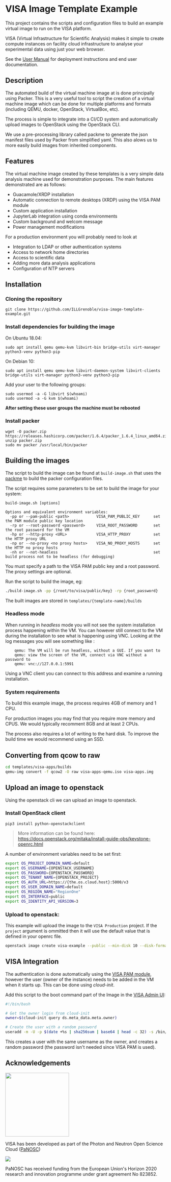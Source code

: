# VISA Image Template Example

This project contains the scripts and configuration files to build an example virtual image to run on the VISA platform.

VISA (Virtual Infrastructure for Scientific Analysis) makes it simple to create compute instances on facility cloud infrastructure to analyse your experimental data using just your web browser.

See the [User Manual](https://visa.readthedocs.io/en/latest/) for deployment instructions and end user documentation.

## Description

The automated build of the virtual machine image at is done principally using Packer. This is a very useful tool to script the creation of a virtual machine image which can be done for multiple platforms and formats (including QEMU, docker, OpenStack, VirtualBox, etc).

The process is simple to integrate into a CI/CD system and automatically upload images to OpenStack using the OpenStack CLI.

We use a pre-processing library called packme to generate the json manifest files used by Packer from simplified yaml. This also alows us to more easily build images from inherited components.

## Features

The virtual machine image created by these templates is a very simple data analysis machine used for demonstration purposes. The main features  demonstrated are as follows:

- Guacamole/XRDP installation
- Automatic connection to remote desktops (XRDP) using the VISA PAM module
- Custom application installation
- JupyterLab integration using conda environments
- Custom background and welcom message
- Power management modifications

For a production environment you will probably need to look at
- Integration to LDAP or other authentication systems
- Access to network home directories
- Access to scientific data
- Adding more data analysis applications 
- Configuration of NTP servers

## Installation

###  Cloning the repository

```
git clone https://github.com/ILLGrenoble/visa-image-template-example.git
```

### Install dependencies for building the image

On Ubuntu 18.04:
```
sudo apt install qemu qemu-kvm libvirt-bin bridge-utils virt-manager python3-venv python3-pip
```

On Debian 10:
```
sudo apt install qemu qemu-kvm libvirt-daemon-system libvirt-clients bridge-utils virt-manager python3-venv python3-pip
```

Add your user to the following groups:

```
sudo usermod -a -G libvirt $(whoami)
sudo usermod -a -G kvm $(whoami)
```

**After setting these user groups the machine must be rebooted**

### Install packer

```
wget -O packer.zip https://releases.hashicorp.com/packer/1.6.4/packer_1.6.4_linux_amd64.zip 
unzip packer.zip
sudo mv packer /usr/local/bin/packer
```

## Building the images

The script to build the image can be found at `build-image.sh` that uses the [packme](https://pypi.org/project/packme/) to build the packer configuration files. 

The script requires some parameters to be set to build the image for your system:

```
build-image.sh [options]

Options and equivalent environment variables:
  -pp or --pam-public <path>            VISA_PAM_PUBLIC_KEY      set the PAM module public key location
  -rp or --root-password <password>     VISA_ROOT_PASSWORD       set the root password for the VM
  -hp or --http-proxy <URL>             VISA_HTTP_PROXY          set the HTTP proxy URL
  -np or --no-proxy <no proxy hosts>    VISA_NO_PROXY_HOSTS      set the HTTP no proxy hosts
  -nh or --not-headless                                          set build process not to be headless (for debugging)
```

You must specify a path to the VISA PAM public key and a root password. The proxy settings are optional.

Run the script to build the image, eg:

```bash
./build-image.sh -pp {/root/to/visa/public/key} -rp {root_password}
```

The built images are stored in `templates/{template-name}/builds`

### Headless mode

When running in *headless* mode you will not see the system installation process happening within the VM. You can however still connect to the VM during the installation to see what is happening using VNC. Looking at the log messages you will see something like :

```
    qemu: The VM will be run headless, without a GUI. If you want to
    qemu: view the screen of the VM, connect via VNC without a password to
    qemu: vnc://127.0.0.1:5991
```

Using a VNC client you can connect to this address and examine a running installation.

### System requirements

To build this example image, the process requires 4GB of memory and 1 CPU.

For production images you may find that you require more memory and CPUS. We would typically recomment 8GB and at least 2 CPUs.

The process also requires a lot of writing to the hard disk. To improve the build time we would recommend using an SSD.

## Converting from qcow to raw

```bash
cd templates/visa-apps/builds
qemu-img convert -f qcow2 -O raw visa-apps-qemu.iso visa-apps.img
```

## Upload an image to openstack

Using the openstack cli we can upload an image to openstack. 

### Install OpenStack client

```
pip3 install python-openstackclient
```

> More information can be found here: https://docs.openstack.org/mitaka/install-guide-obs/keystone-openrc.html

A number of environment variables need to be set first:

```bash
export OS_PROJECT_DOMAIN_NAME=default
export OS_USERNAME={OPENSTACK_USERNAME}
export OS_PASSWORD={OPENSTACK_PASSWORD}
export OS_TENANT_NAME={OPENSTACK_PROJECT}
export OS_AUTH_URL=https://{the.os.cloud.host}:5000/v3
export OS_USER_DOMAIN_NAME=default
export OS_REGION_NAME="RegionOne"
export OS_INTERFACE=public
export OS_IDENTITY_API_VERSION=3
```

### Upload to openstack: 

This example will upload the image to the `VISA Production` project. If the `project` argument is ommitted then it will use the default value that is defined in your openrc file. 

```bash
openstack image create visa-example --public --min-disk 10 --disk-format raw --file visa-apps.img
```

## VISA Integration

The authentication is done automatically using the [VISA PAM module](https://github.com/ILLGrenoble/visa-pam), however the user (owner of the instance) needs to be added in the VM when it starts up. This can be done using *cloud-init*.

Add this script to the boot command part of the Image in the [VISA Admin UI](https://visa.readthedocs.io/en/latest/admin/admin-images.html):

```bash
#!/bin/bash

# Get the owner login from cloud-init
owner=$(cloud-init query ds.meta_data.meta.owner)

# Create the user with a random password
useradd -m -U -p $(date +%s | sha256sum | base64 | head -c 32) -s /bin/bash ${owner}
```

This creates a user with the same username as the owner, and creates a random password (the password isn't needed since VISA PAM is used).


## Acknowledgements

<img src="https://github.com/panosc-eu/panosc/raw/master/Work%20Packages/WP9%20Outreach%20and%20communication/PaNOSC%20logo/PaNOSClogo_web_RGB.jpg" width="200px"/> 

VISA has been developed as part of the Photon and Neutron Open Science Cloud (<a href="http://www.panosc.eu" target="_blank">PaNOSC</a>)

<img src="https://github.com/panosc-eu/panosc/raw/master/Work%20Packages/WP9%20Outreach%20and%20communication/images/logos/eu_flag_yellow_low.jpg"/>

PaNOSC has received funding from the European Union's Horizon 2020 research and innovation programme under grant agreement No 823852.




